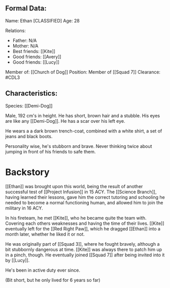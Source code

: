 ## Formal Data:
Name: Ethan \[CLASSIFIED]
Age: 28

Relations:
- Father: N/A
- Mother: N/A
- Best friends: [[Kite]]
- Good friends: [[Avery]]
- Good friends: [[Lucy]]

Member of: [[Church of Dog]]
Position: Member of [[Squad 7]]
Clearance: #CDL3 

## Characteristics:
Species: [[Demi-Dog]]

Male, 192 cm's in height. He has short, brown hair and a stubble. His eyes are like any [[Demi-Dog]]. He has a scar over his left eye.

He wears a a dark brown trench-coat, combined with a white shirt, a set of jeans and black boots.

Personality wise, he's stubborn and brave. Never thinking twice about jumping in front of his friends to safe them.
# Backstory
[[Ethan]] was brought upon this world, being the result of another successful test of [[Project Infusion]] in 15 ACY. The [[Science Branch]], having learned their lessons, gave him the correct tutoring and schooling he needed to become a normal functioning human, and allowed him to join the military in 16 ACY.

In his fireteam, he met [[Kite]], who he became quite the team with. Covering each others weaknesses and having the time of their lives. [[Kite]] eventually left for the [[Red Right Paw]], which he dragged [[Ethan]] into a month later, whether he liked it or not.

He was originally part of [[Squad 3]], where he fought bravely, although a bit stubbornly dangerous at time. [[Kite]] was always there to patch him up in a pinch, though. He eventually joined [[Squad 7]] after being invited into it by [[Lucy]].

He's been in active duty ever since.

(Bit short, but he only lived for 6 years so far)